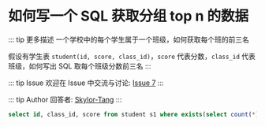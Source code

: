 # 如何写一个 SQL 获取分组 top n 的数据

::: tip 更多描述 
 一个学校中的每个学生属于一个班级，如何获取每个班的前三名

假设有学生表 `student(id, score, class_id)`，`score` 代表分数，`class_id` 代表班级，如何写出 SQL 取每个班级分数前三名 
::: 

::: tip Issue 
 欢迎在 Issue 中交流与讨论: [Issue 7](https://github.com/shfshanyue/Daily-Question/issues/7) 
:::

::: tip Author 
回答者: [Skylor-Tang](https://github.com/Skylor-Tang) 
:::

```sql
select id, class_id, score from student s1 where exists(select count(*) from student s2 where s2.score >= s1.score and s2.class_id=s1.class_id group by s2.class_id having count(*)<=3) order by class_id, score desc;
```